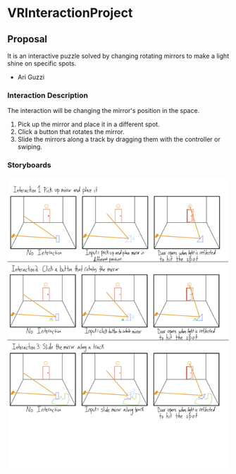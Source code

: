 # VRInteractionProject
## Proposal
It is an interactive puzzle solved by changing rotating mirrors to make a light shine on specific spots.
- Ari Guzzi

### Interaction Description
The interaction will be changing the mirror's position in the space.

1) Pick up the mirror and place it in a different spot.
2) Click a button that rotates the mirror.
3) Slide the mirrors along a track by dragging them with the controller or swiping.

### Storyboards
![alt text](storyboard.png)